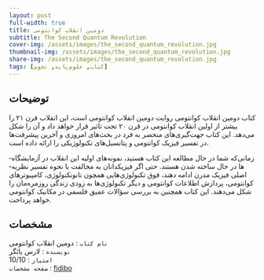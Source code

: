 ```yaml
---
layout: post
full-width: true
title: دومین انقلاب کوانتومی
subtitle: The Second Quantum Revolution
cover-img: /assets/images/the_second_quantum_revolution.jpg
thumbnail-img: /assets/images/the_second_quantum_revolution.jpg
share-img: /assets/images/the_second_quantum_revolution.jpg
tags: [کتاب, علوم‌پایه, نجوم]
---
```


## توضیحات
کتاب دومین انقلاب کوانتومی روایت دومین انقلاب کوانتومی است، این انقلاب قرن ۲۱ را بیشتر از اولین انقلاب کوانتومی در قرن ۲۰ تحت تاثیر قرار خواهد داد و آن را شکل می‌دهد. این کتاب جهت‌­گیری‌­های منحصر به فرد در بحث‌­های امروزی و آخرین پیشرفت‌­ها در تفسیر فیزیک کوانتومی و پتانسیل‌­های تکنولوژیکی را ارائه داده است.

زمانی‌که شما در حال مطالعه این کتاب هستید، نمونه‌­های اولیه این انقلاب در آزمایشگاه‌­ها در حال ساخته شدن هستند. حتی اگر فیزیکدانان به مخالفت با نحوه تفسیر نظریه‌­ اصلی فیزیک مدرن ادامه دهند، فوق­ تکنولوژی­‌هایی همچون نانوتکنولوژی، کامپیوترهای کوانتومی، پردازش اطلاعات کوانتومی و دیگر تکنولوژی­‌ها به زودی زندگی روزمره‌­مان را شکل می­‌دهند. این کتاب همچنین به بررسی سؤالات عمیق فلسفی در مکانیک کوانتومی خواهد پرداخت.

## مشخصات
`نام کتاب` : دومین انقلاب کوانتومی  
`نویسنده` : لارس یائگر  
`امتیاز` : 10/10  
`صفحه مشخصات` : [fidibo](https://taaghche.com/book/114343/%D8%AF%D9%88%D9%85%DB%8C%D9%86-%D8%A7%D9%86%D9%82%D9%84%D8%A7%D8%A8-%DA%A9%D9%88%D8%A7%D9%86%D8%AA%D9%88%D9%85%DB%8C)  